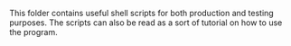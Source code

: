 This folder contains useful shell scripts for both production and testing purposes. The scripts can also be read as a sort of tutorial on how to use the program. 